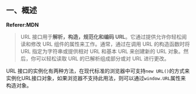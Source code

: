 ## 一、概述
**Referer:MDN**
> URL 接口用于**解析，构造，规范化和编码 URL**。它通过提供允许你轻松阅读和修改 URL 组件的属性来工作。通常，通过在调用 URL 的构造函数时将 URL 指定为字符串或提供相对 URL 和基本 URL 来创建新的 URL 对象。然后，你可以轻松读取 URL 的已解析组成部分或对 URL 进行更改。

URL 接口的实例化有两种方法，在现代标准的浏览器中可支持`new URL()`的方式来实例化URL接口对象，如果浏览器不支持此用法，则可以通过`window.URL`属性来构造对象。